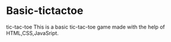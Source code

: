 # Basic-tictactoe
tic-tac-toe 
 This is a basic tic-tac-toe game made with the help of HTML,CSS,JavaSript.
